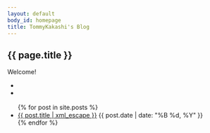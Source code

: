 ```yaml
---
layout: default
body_id: homepage
title: TommyKakashi's Blog
---
```

<h2>{{ page.title }}</h2>
<p>Welcome!</p>
<div id="entrance">
	<ul>
		<li>
			<a class="core-nav icon-quill-2" href="/blog" title="TommyKakashi - Blog"></a>
		</li>
		<li>
			<a class="core-nav icon-info-2" href="/about.html" title="TommyKakashi - About"></a>
		</li>
	</ul>
</div>

<ul id="posts" class="index">
	{% for post in site.posts %}
　　　　<li>
 		<a href="{{ site.baseurl }}{{ post.url }}">{{ post.title | xml_escape }}</a>
 		<span>
 			<time datetime="{{ post.date | date: "%Y-%m-%d" }}">
 					{{ post.date | date: "%B %d, %Y" }}
 			</time>
 		</span>
	</li>
	{% endfor %}
</ul>